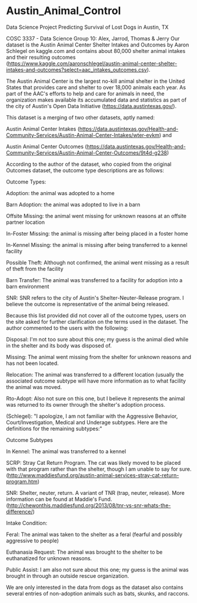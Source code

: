 # Austin_Animal_Control
Data Science Project Predicting Survival of Lost Dogs in Austin, TX

COSC 3337 - Data Science
Group 10: Alex, Jarrod, Thomas & Jerry
Our dataset is the Austin Animal Center Shelter Intakes and Outcomes by Aaron Schlegel on kaggle.com and contains about 80,000 shelter animal intakes and their resulting outcomes (https://www.kaggle.com/aaronschlegel/austin-animal-center-shelter-intakes-and-outcomes?select=aac_intakes_outcomes.csv).

The Austin Animal Center is the largest no-kill animal shelter in the United States that provides care and shelter to over 18,000 animals each year. As part of the AAC's efforts to help and care for animals in need, the organization makes available its accumulated data and statistics as part of the city of Austin's Open Data Initiative (https://data.austintexas.gov/).

This dataset is a merging of two other datasets, aptly named:

Austin Animal Center Intakes (https://data.austintexas.gov/Health-and-Community-Services/Austin-Animal-Center-Intakes/wter-evkm) and

Austin Animal Center Outcomes (https://data.austintexas.gov/Health-and-Community-Services/Austin-Animal-Center-Outcomes/9t4d-g238)

According to the author of the dataset, who copied from the original Outcomes dataset, the outcome type descriptions are as follows:

Outcome Types:

Adoption: the animal was adopted to a home

Barn Adoption: the animal was adopted to live in a barn

Offsite Missing: the animal went missing for unknown reasons at an offsite partner location

In-Foster Missing: the animal is missing after being placed in a foster home

In-Kennel Missing: the animal is missing after being transferred to a kennel facility

Possible Theft: Although not confirmed, the animal went missing as a result of theft from the facility

Barn Transfer: The animal was transferred to a facility for adoption into a barn environment

SNR: SNR refers to the city of Austin's Shelter-Neuter-Release program. I believe the outcome is representative of the     animal being released.

Because this list provided did not cover all of the outcome types, users on the site asked for further clarification on the terms used in the dataset. The author commented to the users with the following:

Disposal: I'm not too sure about this one; my guess is the animal died while in the shelter and its body was disposed       of.

Missing: The animal went missing from the shelter for unknown reasons and has not been located.

Relocation: The animal was transferred to a different location (usually the associated outcome subtype will have more       information as to what facility the animal was moved.

Rto-Adopt: Also not sure on this one, but I believe it represents the animal was returned to its owner through the shelter's adoption process.

(Schlegel): "I apologize, I am not familiar with the Aggressive Behavior, Court/Investigation, Medical and Underage subtypes. Here are the definitions for the remaining subtypes:"

Outcome Subtypes

In Kennel: The animal was transferred to a kennel

SCRP: Stray Cat Return Program. The cat was likely moved to be placed with that program rather than the shelter, though I am unable to say for sure.
(http://www.maddiesfund.org/austin-animal-services-stray-cat-return-program.htm)

SNR: Shelter, neuter, return. A variant of TNR (trap, neuter, release). More information can be found at Maddie's Fund.
(http://chewonthis.maddiesfund.org/2013/08/tnr-vs-snr-whats-the-difference/)

Intake Condition:

Feral: The animal was taken to the shelter as a feral (fearful and possibly aggressive to people)

Euthanasia Request: The animal was brought to the shelter to be euthanatized for unknown reasons.

Public Assist: I am also not sure about this one; my guess is the animal was brought in through an outside rescue organization.

We are only interested in the data from dogs as the dataset also contains several entries of non-adoption animals such as bats, skunks, and raccons.
